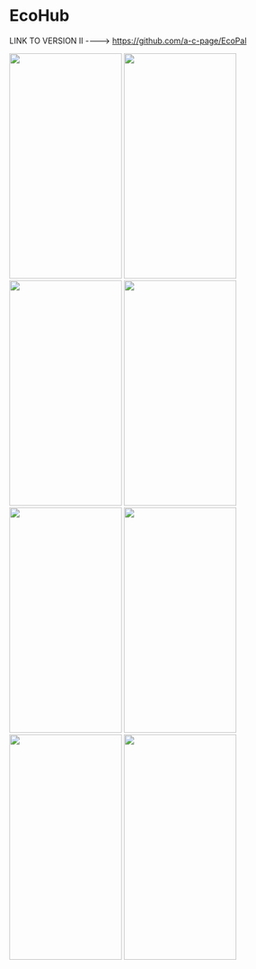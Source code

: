 # EcoHub

LINK TO VERSION II ----> https://github.com/a-c-page/EcoPal

<img src="https://user-images.githubusercontent.com/59831782/174882913-f0576740-bc4a-469a-9232-aca4e482899d.PNG" width="200" height="400" />          <img src="https://user-images.githubusercontent.com/59831782/174882936-406ccdb1-8d3d-4eea-96b5-1bd6ebb9adc2.PNG" width="200" height="400" />
<img src="https://user-images.githubusercontent.com/59831782/174883003-56ca171a-9a29-46dc-90c9-14cf690ba846.PNG" width="200" height="400" />          <img src="https://user-images.githubusercontent.com/59831782/174883020-310aa89f-7ce3-40ec-be69-904ca8539a0e.PNG" width="200" height="400" />
<img src="https://user-images.githubusercontent.com/59831782/174883051-2d19a357-21df-4da6-9ec4-3e7bed419f2e.PNG" width="200" height="400" />          <img src="https://user-images.githubusercontent.com/59831782/174883059-5a297ee3-ea60-4d82-9583-2be08d65de68.PNG" width="200" height="400" />          <img src="https://user-images.githubusercontent.com/59831782/174883068-8ac1ae0e-0e19-47ce-88d6-a05761de8b9a.PNG" width="200" height="400" />          <img src="https://user-images.githubusercontent.com/59831782/174884670-6fa1a0de-c1ab-4838-bbbb-af91c1923d3d.png" width="200" height="400" />

